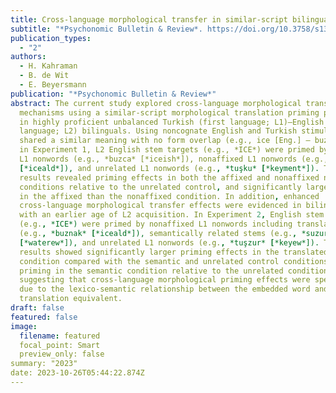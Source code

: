 ```yaml
---
title: Cross-language morphological transfer in similar-script bilinguals
subtitle: "*Psychonomic Bulletin & Review*. https://doi.org/10.3758/s13423-023-02383-2"
publication_types:
  - "2"
authors:
  - H. Kahraman
  - B. de Wit
  - E. Beyersmann
publication: "*Psychonomic Bulletin & Review*"
abstract: The current study explored cross-language morphological transfer
  mechanisms using a similar-script morphological translation priming paradigm
  in highly proficient unbalanced Turkish (first language; L1)–English (second
  language; L2) bilinguals. Using noncognate English and Turkish stimuli that
  shared a similar meaning with no form overlap (e.g., ice [Eng.] – buz [Tur.]),
  in Experiment 1, L2 English stem targets (e.g., *ICE*) were primed by affixed
  L1 nonwords (e.g., *buzca* [*iceish*]), nonaffixed L1 nonwords (e.g., *buznak*
  [*iceald*]), and unrelated L1 nonwords (e.g., *tuşku* [*keyment*]). The
  results revealed priming effects in both the affixed and nonaffixed nonword
  conditions relative to the unrelated control, and significantly larger priming
  in the affixed than the nonaffixed condition. In addition, enhanced
  cross-language morphological transfer effects were evidenced in bilinguals
  with an earlier age of L2 acquisition. In Experiment 2, English stem targets
  (e.g., *ICE*) were primed by nonaffixed L1 nonwords including translated stems
  (e.g., *buznak* [*iceald*]), semantically related stems (e.g., *suzur*
  [*waterew*]), and unrelated L1 nonwords (e.g., *tuşzur* [*keyew*]). The
  results showed significantly larger priming effects in the translated
  condition compared with the semantic and unrelated control conditions, with no
  priming in the semantic condition relative to the unrelated condition,
  suggesting that cross-language morphological priming effects were specifically
  due to the lexico-semantic relationship between the embedded word and its
  translation equivalent.
draft: false
featured: false
image:
  filename: featured
  focal_point: Smart
  preview_only: false
summary: "2023"
date: 2023-10-26T05:44:22.874Z
---
```

